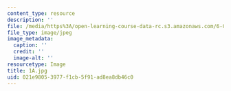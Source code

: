 ```yaml
---
content_type: resource
description: ''
file: /media/https%3A/open-learning-course-data-rc.s3.amazonaws.com/6-001-structure-and-interpretation-of-computer-programs-spring-2005/021e98053977f1cb5f91ad8ea8db46c0_1A.jpg
file_type: image/jpeg
image_metadata:
  caption: ''
  credit: ''
  image-alt: ''
resourcetype: Image
title: 1A.jpg
uid: 021e9805-3977-f1cb-5f91-ad8ea8db46c0
---
```

